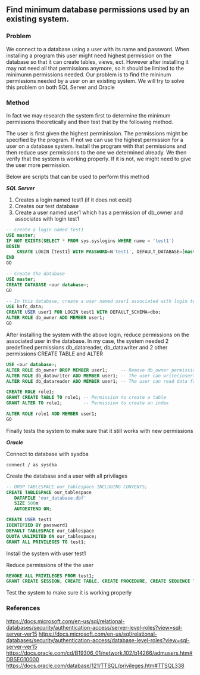 ## Find minimum database permissions used by an existing system.

### Problem
We connect to a database using a user with its name and password. When installing a program this user might need highest permission on the database so that it can create tables, views, ect. However after installing it may not need all that permissions anymore, so it should be limited to the minimumn permissions needed. Our problem is to find the mininum permissions needed by a user on an existing system. We will try to solve this problem on both SQL Server and Oracle

### Method
In fact we may research the system first to determine the minimum permissons theoretically and then test that by the following method.

The user is first given the highest perminission. The permissions might be specified by the program. If not we can use the highest permission for a user on a database system.
Install the program with that permissions and then reduce user permissions to the one we determined already. We then verify that the system is working properly. If it is not, we might need to give the user more permission.

Below are scripts that can be used to perform this method

***SQL Server***
  1. Creates a login named test1 (if it does not exsit)
  2. Creates our test database
  3. Create a user named user1 which has a permission of db_owner and associates with login test1

```sql
-- Create a login named test1
USE master;
IF NOT EXISTS(SELECT * FROM sys.syslogins WHERE name = 'test1')
BEGIN
    CREATE LOGIN [test1] WITH PASSWORD=N'test1', DEFAULT_DATABASE=[master], DEFAULT_LANGUAGE=[us_english], CHECK_EXPIRATION=ON, CHECK_POLICY=ON
END
GO

-- Create the database
USE master;
CREATE DATABASE <our database>;
GO

-- In this database, create a user named user1 associated with login test1 and grant db_owner permission to it
USE kafc_data;
CREATE USER user1 FOR LOGIN test1 WITH DEFAULT_SCHEMA=dbo;
ALTER ROLE db_owner ADD MEMBER user1;
GO
```

After installing the system with the above login, reduce permissions on the associated user in the database.
In my case, the system needed 2 predefined permissions db_datareader, db_datawriter and 2 other permissions CREATE TABLE and ALTER
```sql
USE <our database>;
ALTER ROLE db_owner DROP MEMBER user1;     -- Remove db_owner permission from user1
ALTER ROLE db_datawriter ADD MEMBER user1; -- The user can write(insert, update, delete) data to/from database
ALTER ROLE db_datareader ADD MEMBER user1; -- The user can read data from database

CREATE ROLE role1;
GRANT CREATE TABLE TO role1; -- Permission to create a table
GRANT ALTER TO role1;        -- Permission to create an index

ALTER ROLE role1 ADD MEMBER user1;
GO
```

Finally tests the system to make sure that it still works with new permissions

***Oracle***

Connect to database with sysdba
```
connect / as sysdba
```

Create the database and a user with all privilages
```sql
-- DROP TABLESPACE our_tablespace INCLUDING CONTENTS;
CREATE TABLESPACE our_tablespace 
   DATAFILE 'our_database.dbf' 
   SIZE 500m
   AUTOEXTEND ON;

CREATE USER test1
IDENTIFIED BY password1
DEFAULT TABLESPACE our_tablespace 
QUOTA UNLIMITED ON our_tablespace;
GRANT ALL PRIVILEGES TO test1;
```

Install the system with user test1

Reduce permissions of the the user
```sql
REVOKE ALL PRIVILEGES FROM test1;
GRANT CREATE SESSION, CREATE TABLE, CREATE PROCEDURE, CREATE SEQUENCE TO test1;
```

Test the system to make sure it is working properly

### References
https://docs.microsoft.com/en-us/sql/relational-databases/security/authentication-access/server-level-roles?view=sql-server-ver15
https://docs.microsoft.com/en-us/sql/relational-databases/security/authentication-access/database-level-roles?view=sql-server-ver15
https://docs.oracle.com/cd/B19306_01/network.102/b14266/admusers.htm#DBSEG10000
https://docs.oracle.com/database/121/TTSQL/privileges.htm#TTSQL338

